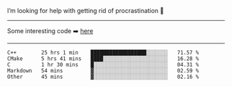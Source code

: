 I’m looking for help with getting rid of procrastination 🤔

-----

Some interesting code :arrow_right: [here](https://github.com/zhen8838/playground)

-----

<!--START_SECTION:waka-->
```text
C++        25 hrs 1 min    ██████████████████░░░░░░░   71.57 % 
CMake      5 hrs 41 mins   ████░░░░░░░░░░░░░░░░░░░░░   16.28 % 
C          1 hr 30 mins    █░░░░░░░░░░░░░░░░░░░░░░░░   04.31 % 
Markdown   54 mins         ▓░░░░░░░░░░░░░░░░░░░░░░░░   02.59 % 
Other      45 mins         ▓░░░░░░░░░░░░░░░░░░░░░░░░   02.16 % 
```
<!--END_SECTION:waka-->

<!--
**zhen8838/zhen8838** is a ✨ _special_ ✨ repository because its `README.md` (this file) appears on your GitHub profile.

Here are some ideas to get you started:

- 🔭 I’m currently working on ...
- 🌱 I’m currently learning ...
- 👯 I’m looking to collaborate on ...
 ...
- 💬 Ask me about ...
- 📫 How to reach me: ...
- 😄 Pronouns: ...
- ⚡ Fun fact: ...
-->
